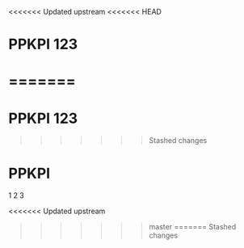 <<<<<<< Updated upstream
<<<<<<< HEAD
# PPKPI 123
=======
=======
# PPKPI 123
>>>>>>> Stashed changes
# PPKPI
1
2
3

<<<<<<< Updated upstream
>>>>>>> master
=======
>>>>>>> Stashed changes
